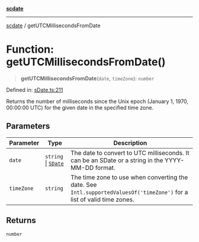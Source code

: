 [**scdate**](../README.md)

---

[scdate](../README.md) / getUTCMillisecondsFromDate

# Function: getUTCMillisecondsFromDate()

> **getUTCMillisecondsFromDate**(`date`, `timeZone`): `number`

Defined in: [sDate.ts:211](https://github.com/ericvera/scdate/blob/main/src/sDate.ts#L211)

Returns the number of milliseconds since the Unix epoch (January 1, 1970, 00:00:00 UTC)
for the given date in the specified time zone.

## Parameters

| Parameter  | Type                                       | Description                                                                                                             |
| ---------- | ------------------------------------------ | ----------------------------------------------------------------------------------------------------------------------- |
| `date`     | `string` \| [`SDate`](../classes/SDate.md) | The date to convert to UTC milliseconds. It can be an SDate or a string in the YYYY-MM-DD format.                       |
| `timeZone` | `string`                                   | The time zone to use when converting the date. See `Intl.supportedValuesOf('timeZone')` for a list of valid time zones. |

## Returns

`number`

